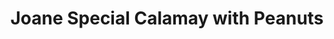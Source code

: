 ---
title: "Joane Special Calamay with Peanuts"
url: /albuquerque/joane-special-calamay-with-peanuts/
shop: gift
---